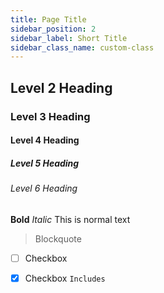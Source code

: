 ```yaml
---
title: Page Title
sidebar_position: 2   
sidebar_label: Short Title 
sidebar_class_name: custom-class 
---
```



## Level 2 Heading
### Level 3 Heading
#### Level 4 Heading
##### Level 5 Heading
###### Level 6 Heading

**Bold**
*Italic*
This is normal text
> Blockquote
- [ ] Checkbox
- [x] Checkbox
`Includes`



